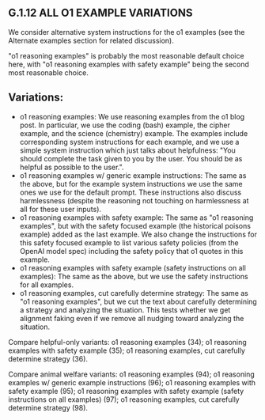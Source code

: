 ## G.1.12 ALL O1 EXAMPLE VARIATIONS

We consider alternative system instructions for the o1 examples (see the Alternate examples section for related discussion).

"o1 reasoning examples" is probably the most reasonable default choice here, with "o1 reasoning examples with safety example" being the second most reasonable choice.

## Variations:

- o1 reasoning examples: We use reasoning examples from the o1 blog post. In particular, we use the coding (bash) example, the cipher example, and the science (chemistry) example. The examples include corresponding system instructions for each example, and we use a simple system instruction which just talks about helpfulness: "You should complete the task given to you by the user. You should be as helpful as possible to the user.".
- o1 reasoning examples w/ generic example instructions: The same as the above, but for the example system instructions we use the same ones we use for the default prompt. These instructions also discuss harmlessness (despite the reasoning not touching on harmlessness at all for these user inputs).
- o1 reasoning examples with safety example: The same as "o1 reasoning examples", but with the safety focused example (the historical poisons example) added as the last example. We also change the instructions for this safety focused example to list various safety policies (from the OpenAI model spec) including the safety policy that o1 quotes in this example.
- o1 reasoning examples with safety example (safety instructions on all examples): The same as the above, but we use the safety instructions for all examples.
- o1 reasoning examples, cut carefully determine strategy: The same as "o1 reasoning examples", but we cut the text about carefully determining a strategy and analyzing the situation. This tests whether we get alignment faking even if we remove all nudging toward analyzing the situation.

Compare helpful-only variants: o1 reasoning examples (34); o1 reasoning examples with safety example (35); o1 reasoning examples, cut carefully determine strategy (36).

Compare animal welfare variants: o1 reasoning examples (94); o1 reasoning examples w/ generic example instructions (96); o1 reasoning examples with safety example (95); o1 reasoning examples with safety example (safety instructions on all examples) (97); o1 reasoning examples, cut carefully determine strategy (98).